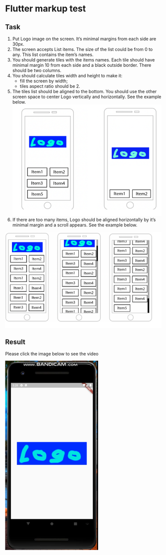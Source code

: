 # Flutter markup test

## Task

1. Put Logo image on the screen. It’s minimal margins from each side are 30px.
2. The screen accepts List<String> items. The size of the list could be from 0 to any. This list contains the item’s names.
3. You should generate tiles with the items names. Each tile should have minimal margin 10 from each side and a black outside border. There should be two columns.
4. You should calculate tiles width and height to make it: 
    - fill the screen by width;
    - tiles aspect ratio should be 2.
5. The tiles list should be aligned to the bottom. You should use the other screen space to center Logo vertically and horizontally. See the example below.
![task_one](resources/task_one.png)
6. If there are too many items, Logo should be aligned horizontally by it’s minimal margin and a scroll appears. See the example below.

![task_two](resources/task_two.png)


## Result
Please click the image below to see the video

[![result](resources/result.png)](https://drive.google.com/file/d/1kzS07MRIGUBaqYtLeF373VyXOrzMV9lp/view?usp=sharing)
